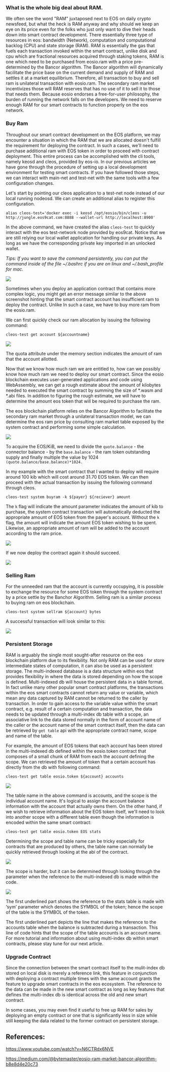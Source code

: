 ### What is the whole big deal about RAM.

We often see the word "RAM" juxtaposed next to EOS on daily crypto newsfeed, but what the heck is RAM anyway and why should we keep an eye on its price even for the folks who just only want to dive their heads down into smart contract development. There essentially three type of resources in eos: bandwidth (Network), computation and computational backlog (CPU) and state storage (RAM). RAM is essentially the gas that fuels each transaction invoked within the smart contract, unlike disk and cpu which are fractional resources acquired through staking tokens, RAM is one which need to be purchased from eosio.ram with a price pre-determined by the Bancor algorithm. The Bancor algorithm will dynamically facilitate the price base on the current demand and supply of RAM and settles it at a market equilibrium. Therefore, all transaction to buy and sell ram is unilateral transaction with eosio.ram. The secondary ram market incentivizes those will RAM reserves that has no use of it to sell it to those that needs them. Because eosio endorses a free-for-user philosophy, the burden of running the network falls on the developers. We need to reserve enough RAM for our smart contracts to function properly on the eos network.  


### Buy Ram

Throughout our smart contract development on the EOS platform, we may encounter a situation in which the RAM that we are allocated doesn't fulfill the requirement for deploying the contract. In such a cases, we'll need to purchase additional ram with EOS token in order to proceed with contract deployment. This entire process can be accomplished with the cli tools, namely keosd and cleos, provided by eos-io. In our previous articles we have gone through the procedure of setting up a local development environment for testing smart contracts. If you have followed those steps, we can interact with main-net and test-net with the same tools with a few configuration changes.

Let's start by pointing our cleos application to a test-net node instead of our local running nodeosd. We can create an additional alias to register this configuration.

```
alias cleos-test='docker exec -i keosd /opt/eosio/bin/cleos -u http://jungle.eos9cat.com:8888 --wallet-url http://localhost:8900'
```

In the above command, we have created the alias `cleos-test` to quickly interact with the eos test-network node provided by eos9cat. Notice that we are still relying our local wallet application for handling our private keys. As long as we have the corresponding private key imported in an unlocked wallet.

*Tips: If you want to save the command persistently, you can put the command inside of the file ~/.bashrc if you are on linux and ~/.bash_profile for mac.*

![](1.png)

Sometimes when you deploy an application contract that contains more complex logic, you might get an error message similar to the above screenshot hinting that the smart contract account has insufficient ram to deploy the contract. Unlike 
In such a case, we have to buy more ram from the eosio.ram.

We can first quickly check our ram allocation by issuing the following command:
```
cleos-test get account ${accountname}
```
![](2.png)

The quota attribute under the memory section indicates the amount of ram that the account allotted.

Now that we know how much ram we are entitled to, how can we possibly know how much ram we need to deploy our smart contract. Since the eosio blockchain executes user-generated applications and code using WebAssembly, we can get a rough estimate about the amount of kilobytes needed to executed the smart contract by summing the size of *.wasm and *.abi files. In addition to figuring the rough estimate, we will have to determine the amount eos token that will be required to purchase the ram.

The eos blockchain platform relies on the Bancor Algorithm to facilitate the secondary ram market through a unilateral transaction model, we can determine the eos ram price by consulting ram market table exposed by the system contract and performing some simple calculation.

![](3.png)

To acquire the EOS/KiB, we need to divide the `quote.balance` - the connector balance - by the `base.balance` - the ram token outstanding supply and finally multiple the value by 1024 `(quote.balance/base.balance)*1024. `

In my example with the smart contract that I wanted to deploy will require around 100 kib which will cost around 31.70 EOS token. We can then proceed with the actual transaction by issuing the following command through cleos.

```
cleos-test system buyram -k ${payer} ${reciever} amount
```

The `k` flag will indicate the amount parameter indicates the amount of kib to purchase, the system contract transaction will automatically deducted the appropriate amount of EOS token from the payer's account. Without the `k` flag, the amount will indicate the amount EOS token wishing to be spent. Likewise, an appropriate amount of ram will be added to the account according to the ram price. 

![](4.png)

If we now deploy the contract again it should succeed.

![](5.png)

### Selling Ram

For the unneeded ram that the account is currently occupying, it is possible to exchange the resource for some EOS token through the system contract by a price settle by the Banchor Algorithm. Selling ram is a similar process to buying ram on eos blockchain.

```
cleos-test system sellram ${account} bytes
```

A successful transaction will look similar to this:

![](6.png)

### Persistent Storage

RAM is arguably the single most sought-after resource on the eos blockchain platform due to its flexibility. Not only RAM can be used for store intermediate states of computation, it can also be used as a persistent storage. The multi-indexed database is a data structure within eos that provides flexibility in where the data is stored depending on how the scope is defined. Multi-indexed db will house the persistent data in a table format. In fact unlike many other popular smart contract platforms, the transactions within the eos smart contracts cannot return any value or variable, which mean any data captured by RAM cannot be returned to the caller by transaction. In order to gain access to the variable value within the smart contract, e.g. result of a certain computation and transaction, the data needs to be updated through a multi-index db table with a scope, an associative link to the data stored normally in the form of account name of the caller or the account name of the smart contract itself, then the data can be retrieved by `get table` api with the appropriate contract name, scope and name of the table. 

For example, the amount of EOS tokens that each account has been stored in the multi-indexed db defined within the eosio.token contract that composes of a small chunk of RAM from each the account defining the scope. We can retrieved the amount of token that a certain account has directly from the db with following command:

```
cleos-test get table eosio.token ${account} accounts
```
![](7.png)

The table name in the above command is accounts, and the scope is the individual account name. It's logical to assign the account balance information with the account that actually owns them. On the other hand, if we wish to retrieve information about the EOS token itself, we'll need to look into another scope with a different table even though the information is encoded within the same smart contract:

```
cleos-test get table eosio.token EOS stats
```

Determining the scope and table name can be tricky especially for contracts that are produced by others, the table name can normally be quickly retrieved through looking at the abi of the contract.

![](8.png)

The scope is harder, but it can be determined through looking through the parameter when the reference to the multi-indexed db is made within the code. 


![](9.png)

The first underlined part shows the reference to the stats table is made with ‘sym’ parameter which denotes the SYMBOL of the token; hence the scope of the table is the SYMBOL of the token.

The first underlined part depicts the line that makes the reference to the accounts table when the balance is subtracted during a transaction. This line of code hints that the scope of the table accounts is an account name. For more tutorial and information about using multi-index db within smart contracts, please stay tune for our next article. 


### Upgrade Contract
Since the connection between the smart contract itself to the mulit-index db stored on local disk is merely a reference link, this feature in conjunction with deploying a contract multiple times with the same account grants the feature to upgrade smart contracts in the eos ecosystem. The reference to the data can be made in the new smart contract as long as key features that defines the multi-index db is identical across the old and new smart contract. 

In some cases, you may even find it useful to free up RAM for sales by deploying an empty contract or one that is significantly less in size while still keeping the data related to the former contract on persistent storage. 



## References:

https://www.youtube.com/watch?v=N6CTRdx6NVE


https://medium.com/@bytemaster/eosio-ram-market-bancor-algorithm-b8e8d4e20c73
